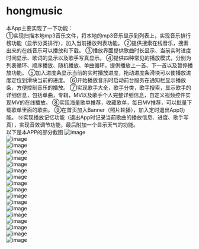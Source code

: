 # hongmusic
本App主要实现了一下功能：<br/>
①实现扫描本地mp3音乐文件，将本地的mp3音乐显示到列表上，实现音乐排行榜功能（显示分类排行），加入当前播放列表功能。
②提供搜索在线音乐，搜索出来的在线音乐可以播放和下载。
③播放界面提供歌曲时长显示、当前实时进度时间显示、歌词的显示以及歌手写真显示。
④提供四种常见的播放模式，分别为列表循环、顺序播放、随机播放、单曲循环，提供播放上一首、下一首以及暂停播放功能。
⑤加入进度条显示当前的实时播放进度，拖动进度条滑块可以使播放进度定位到滑块当前的进度。
⑥开始播放音乐时启动前台服务在通知栏显示播放条，方便控制音乐的播放。
⑦实现歌手大全，歌手分类，歌手搜索，显示歌手的详细信息，包括单曲，专辑，MV以及歌手个人完整详细信息，自定义视频控件实现MV的在线播放。
⑧实现海量歌单推荐，收藏歌单，每日MV推荐，可以批量下载歌单里面的歌曲。
⑨在首页加入Banner（照片轮播），加入定时退出App功能。
⑩实现播放记忆功能（退出App时记录当前歌曲的播放信息、进度、歌手写真），实现音效调节功能，最后附加一个显示天气的功能。
<br/>
以下是本APP的部分截图
![image](https://github.com/xchandroid/hongmusic/blob/master/images/Screenshot_20180912-224441.png)
<br/>
![image](https://github.com/xchandroid/hongmusic/blob/master/images/Screenshot_20180912-224450.png)
<br/>
![image](https://github.com/xchandroid/hongmusic/blob/master/images/Screenshot_20180912-224455.png)
<br/>
![image](https://github.com/xchandroid/hongmusic/blob/master/images/Screenshot_20180912-224500.png)
<br/>
![image](https://github.com/xchandroid/hongmusic/blob/master/images/Screenshot_20180912-224517.png)
<br/>
![image](https://github.com/xchandroid/hongmusic/blob/master/images/Screenshot_20180912-224613.png)
<br/>
![image](https://github.com/xchandroid/hongmusic/blob/master/images/Screenshot_20180912-224629.png)
<br/>
![image](https://github.com/xchandroid/hongmusic/blob/master/images/Screenshot_20180912-224638.png)
<br/>
![image](https://github.com/xchandroid/hongmusic/blob/master/images/Screenshot_20180912-224642.png)
<br/>
![image](https://github.com/xchandroid/hongmusic/blob/master/images/Screenshot_20180912-224729.png)
<br/>
![image](https://github.com/xchandroid/hongmusic/blob/master/images/Screenshot_20180912-224746.png)
<br/>
![image](https://github.com/xchandroid/hongmusic/blob/master/images/Screenshot_20180912-224811.png)
<br/>
![image](https://github.com/xchandroid/hongmusic/blob/master/images/Screenshot_20180912-225006.png)
<br/>
![image](https://github.com/xchandroid/hongmusic/blob/master/images/Screenshot_20180912-225032.png)
<br/>
![image](https://github.com/xchandroid/hongmusic/blob/master/images/Screenshot_20180912-230007.png)
<br/>
![image](https://github.com/xchandroid/hongmusic/blob/master/images/Screenshot_20180912-230011.png)
<br/>
![image](https://github.com/xchandroid/hongmusic/blob/master/images/Screenshot_20180912-230030.png)
<br/>
![image](https://github.com/xchandroid/hongmusic/blob/master/images/Screenshot_20180912-230034.png)
